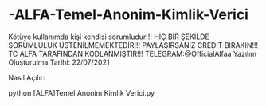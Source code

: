 # -ALFA-Temel-Anonim-Kimlik-Verici
Kötüye kullanımda kişi kendisi sorumludur!!! HİÇ BİR ŞEKİLDE SORUMLULUK ÜSTENİLMEMEKTEDİR!!! PAYLAŞIRSANIZ CREDİT BIRAKIN!!! TC ALFA TARAFINDAN KODLANMIŞTIR!!! TELEGRAM:@OfficialAlfaa Yazılım Oluşturulma Tarihi: 22/07/2021

Nasıl Açılır:

python [ALFA]Temel Anonim Kimlik Verici.py

